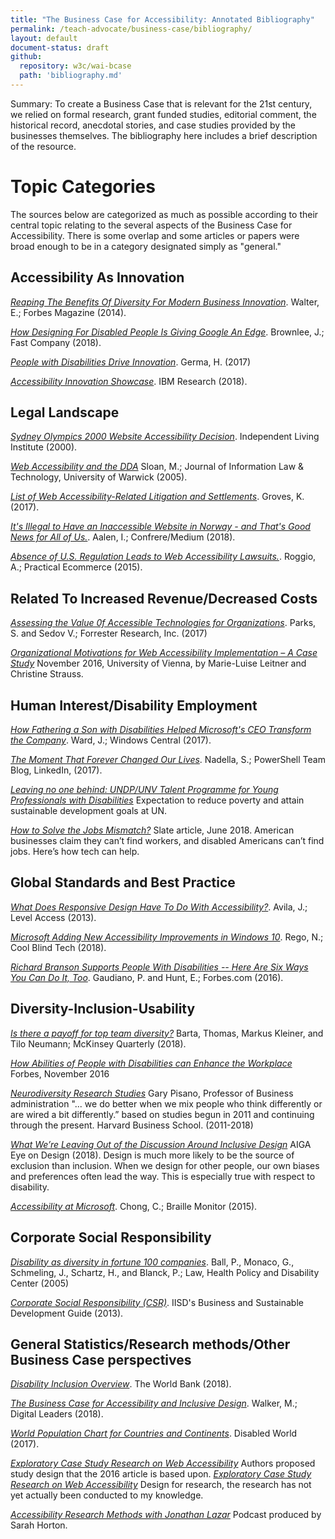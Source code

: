 ```yaml
---
title: "The Business Case for Accessibility: Annotated Bibliography"
permalink: /teach-advocate/business-case/bibliography/
layout: default
document-status: draft
github:
  repository: w3c/wai-bcase
  path: 'bibliography.md'
---
```

Summary: 
To create a Business Case that is relevant for the 21st century, we relied on formal research, grant funded studies, editorial comment, the historical record, anecdotal stories, and case studies provided by the businesses themselves. The bibliography here includes a brief description of the resource.      

# Topic Categories
The sources below are categorized as much as possible according to their central topic relating to the several aspects of the Business Case for Accessibility. There is some overlap and some articles or papers were broad enough to be in a category designated simply as "general."  

## Accessibility As Innovation
[_Reaping The Benefits Of Diversity For Modern Business Innovation_](https://www.forbes.com/sites/ekaterinawalter/2014/01/14/reaping-the-benefits-of-diversity-for-modern-business-innovation/#155c39652a8f). Walter, E.; Forbes Magazine (2014).

[_How Designing For Disabled People Is Giving Google An Edge_](https://www.fastcompany.com/3060090/how-designing-for-the-disabled-is-giving-google-an-edge). Brownlee, J.; Fast Company (2018).

[_People with Disabilities Drive Innovation_](https://habengirma.com/2017/09/13/people-with-disabilities-drive-innovation/). Germa, H. (2017)

[_Accessibility Innovation Showcase_](https://www.ibm.com/able/research-projects.html). IBM Research (2018). 

## Legal Landscape
[_Sydney Olympics 2000 Website Accessibility Decision_](https://www.independentliving.org/docs5/sydney-olympics-blind-accessibility-decision.html). Independent Living Institute (2000).

[_Web Accessibility and the DDA_](https://warwick.ac.uk/fac/soc/law/elj/jilt/2001_2/sloan/) Sloan, M.; Journal of Information Law & Technology, University of Warwick (2005).

[_List of Web Accessibility-Related Litigation and Settlements_](http://www.karlgroves.com/2011/11/15/list-of-web-accessibility-related-litigation-and-settlements/). Groves, K. (2017).

[_It's Illegal to Have an Inaccessible Website in Norway - and That's Good News for All of Us._](https://medium.com/confrere/its-illegal-to-have-an-inaccessible-website-in-norway-and-that-s-good-news-for-all-of-us-b59a9e929d54). Aalen, I.; Confrere/Medium (2018).

[_Absence of U.S. Regulation Leads to Web Accessibility Lawsuits._](https://www.practicalecommerce.com/Absence-of-U-S-Regulation-Leads-to-Web-Accessibility-Lawsuits). Roggio, A.; Practical Ecommerce (2015).

## Related To Increased Revenue/Decreased Costs
[_Assessing the Value 0f Accessible Technologies for Organizations_](https://web.archive.org/web/20170710171528/https://mscorpmedia.azureedge.net/mscorpmedia/2016/07/Microsoft-TEI-Accessibility-Study_Edited_FINAL-v2.pdf). Parks, S. and Sedov V.; Forrester Research, Inc. (2017)

[_Organizational Motivations for Web Accessibility Implementation – A Case Study_](https://www.researchgate.net/publication/221009860_Organizational_Motivations_for_Web_Accessibility_Implementation_-_A_Case_Study)  November 2016, University of Vienna, by Marie-Luise Leitner and Christine Strauss. 

## Human Interest/Disability Employment
[_How Fathering a Son with Disabilities Helped Microsoft's CEO Transform the Company_](https://forums.windowscentral.com/windows-central-news-discussion/465496-how-fathering-son-disabilities-helped-microsofts-ceo-transform-company.html). Ward, J.; Windows Central (2017).

[_The Moment That Forever Changed Our Lives_](https://blogs.msdn.microsoft.com/accessibility/2017/10/21/satya-nadella-the-moment-that-forever-changed-our-lives/). Nadella, S.; PowerShell Team Blog, LinkedIn, (2017).

[_Leaving no one behind: UNDP/UNV Talent Programme for Young Professionals with Disabilities_](http://www.undp.org/content/undp/en/home/news-centre/news/2017/leaving-no-one-behind-undp-unv-talent-programme-young-professionals-disabilities.html) Expectation to reduce poverty and attain sustainable development goals at UN. 
 
[_How to Solve the Jobs Mismatch?_](https://slate.com/human-interest/2018/06/jobs-mismatch-american-companies-want-workers-and-disabled-workers-want-jobs.html) Slate article, June 2018. American businesses claim they can’t find workers, and disabled Americans can’t find jobs. Here’s how tech can help.

## Global Standards and Best Practice
[_What Does Responsive Design Have To Do With Accessibility?_](https://www.levelaccess.com/what-does-responsive-web-design-have-to-do-with-accessibility/). Avila, J.; Level Access (2013).

[_Microsoft Adding New Accessibility Improvements in Windows 10_](https://coolblindtech.com/microsoft-adding-new-accessibility-improvements-in-windows-10/). Rego, N.;  Cool Blind Tech (2018).

[_Richard Branson Supports People With Disabilities -- Here Are Six Ways You Can Do It, Too_](https://www.forbes.com/sites/gaudianohunt/2016/10/31/richard-branson-supports-disabilities/#4da9aa36788e). Gaudiano, P. and Hunt, E.; Forbes.com (2016).

## Diversity-Inclusion-Usability
[_Is there a payoff for top team diversity?_](https://www.mckinsey.com/business-functions/organization/our-insights/is-there-a-payoff-from-top-team-diversity)  Barta, Thomas, Markus Kleiner, and Tilo Neumann; McKinsey Quarterly (2018).

[_How Abilities of People with Disabilities can Enhance the Workplace_](https://www.forbes.com/sites/jpmorganchase/2016/11/10/how-the-abilities-of-people-with-disabilities-can-enhance-the-workplace/#5e8fb39e7fe8) Forbes, November 2016 

[_Neurodiversity Research Studies_](https://hbswk.hbs.edu/item/neurodiversity-the-benefits-of-recruiting-employees-with-cognitive-disabilities) Gary Pisano, Professor of Business administration "... we do better when we mix people who think differently or are wired a bit differently.” based on studies begun in 2011 and continuing through the present. Harvard Business School. (2011-2018)

[_What We’re Leaving Out of the Discussion Around Inclusive Design_](https://eyeondesign.aiga.org/what-were-leaving-out-of-the-discussion-around-inclusive-design/) AIGA Eye on Design (2018). Design is much more likely to be the source of exclusion than inclusion. When we design for other people, our own biases and preferences often lead the way. This is especially true with respect to disability.  

[_Accessibility at Microsoft_](https://nfb.org/images/nfb/publications/bm/bm15/bm1504/bm150403.htm). Chong, C.;  Braille Monitor (2015).

## Corporate Social Responsibility
[_Disability as diversity in fortune 100 companies_](https://onlinelibrary.wiley.com/doi/abs/10.1002/bsl.629). Ball, P., Monaco, G., Schmeling, J., Schartz, H., and Blanck, P.; Law, Health Policy and Disability Center (2005)

[_Corporate Social Responsibility (CSR)_](https://www.iisd.org/business/issues/sr.aspx). IISD's Business and Sustainable Development Guide (2013).

## General Statistics/Research methods/Other Business Case perspectives 
[_Disability Inclusion Overview_](http://www.worldbank.org/en/topic/disability). The World Bank (2018).

[_The Business Case for Accessibility and Inclusive Design_](https://digileaders.com/the-business-case-for-accessibility-and-inclusive-design/). Walker, M.; Digital Leaders (2018).

[_World Population Chart for Countries and Continents_](https://www.disabled-world.com/calculators-charts/wpc.php). Disabled World (2017).

[_Exploratory Case Study Research on Web Accessibility_](https://www.researchgate.net/publication/259465171_Exploratory_Case_Study_Research_on_Web_Accessibility) Authors proposed study design that the 2016 article is based upon. 
[_Exploratory Case Study Research on Web Accessibility_](http://urlibrary.co/download/web-accessibility-a-foundation-for-research.pdf) Design for research, the research has not yet actually been conducted to my knowledge.

[_Accessibility Research Methods with Jonathan Lazar_](http://rosenfeldmedia.com/a-web-for-everyone/accessibility-research-methods-with-jonathan-lazar/) Podcast produced by Sarah Horton.


